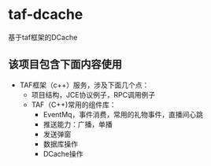 # taf-dcache
基于taf框架的DCache

## 该项目包含下面内容使用
- TAF框架（c++）服务，涉及下面几个点：
  * 项目结构，JCE协议例子，RPC调用例子
  * TAF（C++)常用的组件库：
    - EventMq，事件消费，常用的礼物事件，直播间心跳
    - 推送能力：广播，单播
    - 发送弹窗
    - 数据库操作
    - DCache操作
  
    

